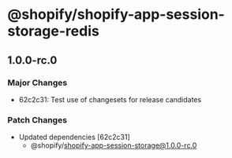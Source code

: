 # @shopify/shopify-app-session-storage-redis

## 1.0.0-rc.0

### Major Changes

- 62c2c31: Test use of changesets for release candidates

### Patch Changes

- Updated dependencies [62c2c31]
  - @shopify/shopify-app-session-storage@1.0.0-rc.0
